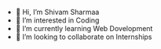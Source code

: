 - 👋 Hi, I’m Shivam Sharmaa
- 👀 I’m interested in Coding
- 🌱 I’m currently learning Web Dovelopment
- 💞️ I’m looking to collaborate on Internships

<!---
ShivamS-2004/ShivamS-2004 is a ✨ special ✨ repository because its `README.md` (this file) appears on your GitHub profile.
You can click the Preview link to take a look at your changes.
--->
